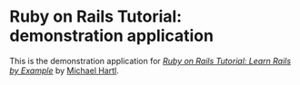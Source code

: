 # Ruby on Rails Tutorial: demonstration application

This is the demonstration application for
[*Ruby on Rails Tutorial: Learn Rails by Example*](http://railstutorial.org/) 
by [Michael Hartl](http://michaelhartl.com/).